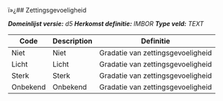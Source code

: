 ï»¿## Zettingsgevoeligheid

*__Domeinlijst versie:__ d5*
*__Herkomst definitie:__ IMBOR*
*__Type veld:__ TEXT*

|__Code__ |__Description__ |__Definitie__	|
|	---	|	---	|   ---	| 
| Niet | Niet | Gradatie van zettingsgevoeligheid |
| Licht | Licht | Gradatie van zettingsgevoeligheid |
| Sterk | Sterk | Gradatie van zettingsgevoeligheid |
| Onbekend | Onbekend | Gradatie van zettingsgevoeligheid |
